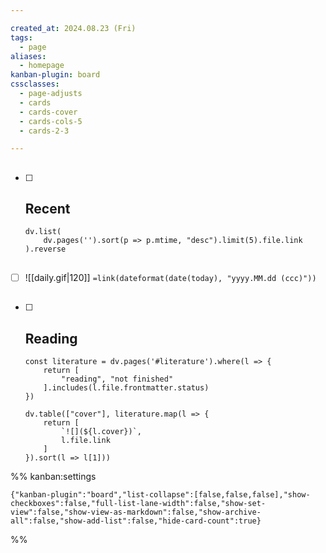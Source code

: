 ```yaml
---

created_at: 2024.08.23 (Fri)
tags:
  - page
aliases:
  - homepage
kanban-plugin: board
cssclasses:
  - page-adjusts
  - cards
  - cards-cover
  - cards-cols-5
  - cards-2-3

---
```


## 

- [ ] ## Recent
	 
	```dataviewjs
	dv.list(
		dv.pages('').sort(p => p.mtime, "desc").limit(5).file.link
	).reverse
	```


## 

- [ ] ![[daily.gif|120]]
	`=link(dateformat(date(today), "yyyy.MM.dd (ccc)"))`


## 

- [ ] ## Reading
	```dataviewjs
	const literature = dv.pages('#literature').where(l => {
		return [
			"reading", "not finished"
		].includes(l.file.frontmatter.status)
	})
	
	dv.table(["cover"], literature.map(l => {
		return [
			`![](${l.cover})`,
			l.file.link
		]
	}).sort(l => l[1]))
	```




%% kanban:settings
```
{"kanban-plugin":"board","list-collapse":[false,false,false],"show-checkboxes":false,"full-list-lane-width":false,"show-set-view":false,"show-view-as-markdown":false,"show-archive-all":false,"show-add-list":false,"hide-card-count":true}
```
%%